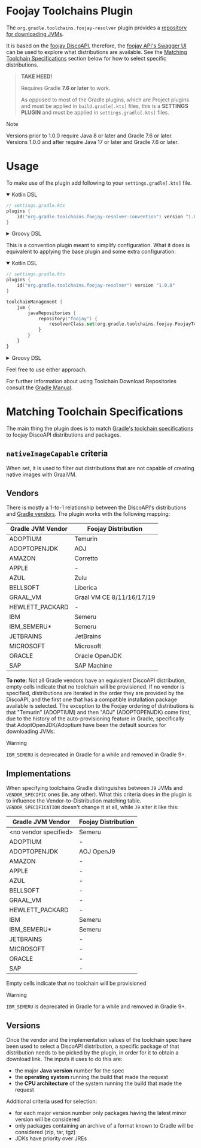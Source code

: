 # Foojay Toolchains Plugin

The `org.gradle.toolchains.foojay-resolver` plugin provides a [repository for downloading JVMs](https://docs.gradle.org/current/userguide/toolchains.html#sub:download_repositories).

It is based on the [foojay DiscoAPI](https://github.com/foojayio/discoapi), therefore, the [foojay API's Swagger UI](https://api.foojay.io/swagger-ui) can be used to explore what distributions are available.
See the [Matching Toolchain Specifications](#matching-toolchain-specifications) section below for how to select specific distributions.

> **TAKE HEED!**
>
> Requires Gradle **7.6 or later** to work.
>
> As opposed to most of the Gradle plugins, which are Project plugins 
> and must be applied in `build.gradle[.kts]` files, this is a **SETTINGS PLUGIN** and 
> must be applied in `settings.gradle[.kts]` files.

> [!NOTE]
> Versions prior to 1.0.0 require Java 8 or later and Gradle 7.6 or later.
> Versions 1.0.0 and after require Java 17 or later and Gradle 7.6 or later.

# Usage

To make use of the plugin add following to your `settings.gradle[.kts]` file.

<details open>

<summary>Kotlin DSL</summary>

```kotlin
// settings.gradle.kts
plugins {
    id("org.gradle.toolchains.foojay-resolver-convention") version "1.0.0"
}
```

</details>

<details>

<summary>Groovy DSL</summary>

```groovy
// settings.gradle
plugins {
    id("org.gradle.toolchains.foojay-resolver-convention") version "1.0.0"
}
```

</details>

This is a convention plugin meant to simplify configuration.
What it does is equivalent to applying the base plugin and some extra configuration:

<details open>

<summary>Kotlin DSL</summary>

```kotlin
// settings.gradle.kts
plugins {
    id("org.gradle.toolchains.foojay-resolver") version "1.0.0"
}

toolchainManagement {
    jvm {
        javaRepositories {
            repository("foojay") {
                resolverClass.set(org.gradle.toolchains.foojay.FoojayToolchainResolver::class.java)
            }
        }
    }
}
```

</details>

<details>

<summary>Groovy DSL</summary>

```groovy
// settings.gradle
plugins {
    id("org.gradle.toolchains.foojay-resolver") version "1.0.0"
}

toolchainManagement {
    jvm {
        javaRepositories {
            repository("foojay") {
                resolverClass = org.gradle.toolchains.foojay.FoojayToolchainResolver
            }
        }
    }
}
```

</details>

Feel free to use either approach.

For further information about using Toolchain Download Repositories consult the [Gradle Manual](https://docs.gradle.org/current/userguide/toolchains.html#sub:download_repositories).

# Matching Toolchain Specifications

The main thing the plugin does is to match [Gradle's toolchain specifications](https://docs.gradle.org/current/javadoc/org/gradle/jvm/toolchain/JavaToolchainSpec.html) to foojay DiscoAPI distributions and packages.

## `nativeImageCapable` criteria

When set, it is used to filter out distributions that are not capable of creating native images with GraalVM.

## Vendors

There is mostly a 1-to-1 relationship between the DiscoAPI's distributions and [Gradle vendors](https://docs.gradle.org/current/userguide/toolchains.html#sec:vendors).
The plugin works with the following mapping:

| Gradle JVM Vendor | Foojay Distribution       |
|-------------------|---------------------------|
| ADOPTIUM          | Temurin                   |
| ADOPTOPENJDK      | AOJ                       |
| AMAZON            | Corretto                  |
| APPLE             | -                         |
| AZUL              | Zulu                      |
| BELLSOFT          | Liberica                  |
| GRAAL_VM          | Graal VM CE 8/11/16/17/19 |
| HEWLETT_PACKARD   | -                         |
| IBM               | Semeru                    |
| IBM_SEMERU*       | Semeru                    |
| JETBRAINS         | JetBrains                 |
| MICROSOFT         | Microsoft                 |
| ORACLE            | Oracle OpenJDK            |
| SAP               | SAP Machine               |

**To note:**
Not all Gradle vendors have an equivalent DiscoAPI distribution, empty cells indicate that no toolchain will be provisioned.
If no vendor is specified, distributions are iterated in the order they are provided by the DiscoAPI, and the first one that has a compatible installation package available is selected.
The exception to the Foojay ordering of distributions is that "Temurin" (ADOPTIUM) and then "AOJ" (ADOPTOPENJDK) come first, due to the history of the auto-provisioning feature in Gradle, specifically that AdoptOpenJDK/Adoptium have been the default sources for downloading JVMs.

> [!WARNING]
> `IBM_SEMERU` is deprecated in Gradle for a while and removed in Gradle 9+.

## Implementations

When specifying toolchains Gradle distinguishes between `J9` JVMs and `VENDOR_SPECIFIC` ones (ie. any other).
What this criteria does in the plugin is to influence the Vendor-to-Distribution matching table.
`VENDOR_SPECIFICATION` doesn't change it at all, while `J9` alter it like this:

| Gradle JVM Vendor       | Foojay Distribution |
|-------------------------|---------------------|
| \<no vendor specified\> | Semeru              |
| ADOPTIUM                | -                   |
| ADOPTOPENJDK            | AOJ OpenJ9          |
| AMAZON                  | -                   |
| APPLE                   | -                   |
| AZUL                    | -                   |
| BELLSOFT                | -                   |
| GRAAL_VM                | -                   |
| HEWLETT_PACKARD         | -                   |
| IBM                     | Semeru              |
| IBM_SEMERU*             | Semeru              |
| JETBRAINS               | -                   |
| MICROSOFT               | -                   |
| ORACLE                  | -                   |
| SAP                     | -                   |

Empty cells indicate that no toolchain will be provisioned

> [!WARNING]
> `IBM_SEMERU` is deprecated in Gradle for a while and removed in Gradle 9+.

## Versions

Once the vendor and the implementation values of the toolchain spec have been used to select a DiscoAPI distribution, a specific package of that distribution needs to be picked by the plugin, in order for it to obtain a download link. 
The inputs it uses to do this are:
* the major **Java version** number for the spec
* the **operating system** running the build that made the request
* the **CPU architecture** of the system running the build that made the request

Additional criteria used for selection:
* for each major version number only packages having the latest minor version will be considered 
* only packages containing an archive of a format known to Gradle will be considered (zip, tar, tgz)
* JDKs have priority over JREs
